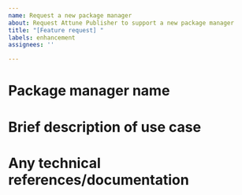 ```yaml
---
name: Request a new package manager
about: Request Attune Publisher to support a new package manager
title: "[Feature request] "
labels: enhancement
assignees: ''

---
```


# Package manager name


# Brief description of use case


# Any technical references/documentation
